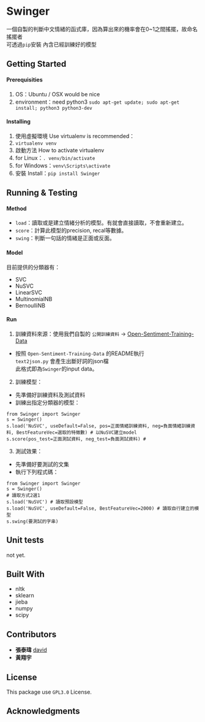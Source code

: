 # Swinger

一個自製的判斷中文情緒的函式庫，因為算出來的機率會在0~1之間搖擺，故命名搖擺者  
可透過`pip`安裝 內含已經訓練好的模型

## Getting Started

#### Prerequisities

1. OS：Ubuntu / OSX would be nice
2. environment：need python3 `sudo apt-get update; sudo apt-get install; python3 python3-dev`

#### Installing

1. 使用虛擬環境 Use virtualenv is recommended：
  1. `virtualenv venv`
2. 啟動方法 How to activate virtualenv
  1. for Linux：`. venv/bin/activate`
  2. for Windows：`venv\Scripts\activate`
3. 安裝 Install：`pip install Swinger`

## Running & Testing

#### Method

* `load`：讀取或是建立情緒分析的模型。有就會直接讀取，不會重新建立。
* `score`：計算此模型的precision, recal等數據。
* `swing`：判斷一句話的情緒是正面或反面。

#### Model

目前提供的分類器有：  
* SVC
* NuSVC
* LinearSVC
* MultinomialNB
* BernoulliNB

#### Run

1. 訓練資料來源：使用我們自製的 `公開訓練資料` -> [Open-Sentiment-Training-Data](https://github.com/UDICatNCHU/Open-Sentiment-Training-Data)
  * 按照 `Open-Sentiment-Training-Data` 的README執行  
  `text2json.py` 會產生出斷好詞的json檔  
  此格式即為`Swinger`的input data。
2. 訓練模型：
  * 先準備好訓練資料及測試資料
  * 訓練出指定分類器的模型：
  ```
  from Swinger import Swinger
  s = Swinger()
  s.load('NuSVC', useDefault=False, pos=正面情緒訓練資料, neg=負面情緒訓練資料, BestFeatureVec=選取的特徵數) # 以NuSVC建立model
  s.score(pos_test=正面測試資料, neg_test=負面測試資料) #
  ```
3. 測試效果：  
  * 先準備好要測試的文集
  * 執行下列程式碼：
  ```
  from Swinger import Swinger
  s = Swinger()
  # 讀取方式2選1
  s.load('NuSVC') # 讀取預設模型
  s.load('NuSVC', useDefault=False, BestFeatureVec=2000) # 讀取自行建立的模型
  s.swing(要測試的字串)
  ```

## Unit tests

not yet.

## Built With

* nltk
* sklearn
* jieba
* numpy
* scipy

## Contributors

* **張泰瑋** [david](https://github.com/david30907d)
* **黃翔宇**

## License

This package use `GPL3.0` License.

## Acknowledgments
